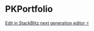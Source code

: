 # PKPortfolio

[Edit in StackBlitz next generation editor ⚡️](https://stackblitz.com/~/github.com/PyungkangHong094/PKPortfolio)